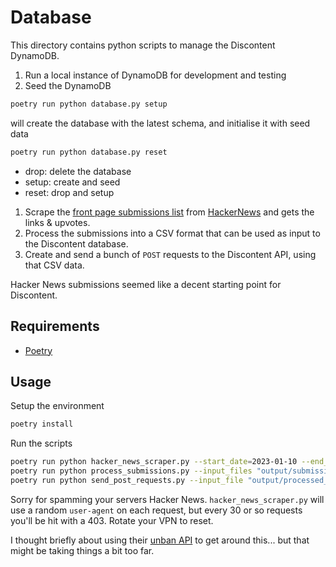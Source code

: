 # Database

This directory contains python scripts to manage the Discontent DynamoDB.

1. Run a local instance of DynamoDB for development and testing
1. Seed the DynamoDB

```bash
poetry run python database.py setup
```
will create the database with the latest schema, and initialise it with seed data

```bash
poetry run python database.py reset
```

- drop: delete the database
- setup: create and seed
- reset: drop and setup


1. Scrape the [front page submissions list](https://news.ycombinator.com/lists) from [HackerNews](https://news.ycombinator.com/news) and gets the links & upvotes.
1. Process the submissions into a CSV format that can be used as input to the Discontent database.
1. Create and send a bunch of `POST` requests to the Discontent API, using that CSV data.

Hacker News submissions seemed like a decent starting point for Discontent.

## Requirements

- [Poetry](https://python-poetry.org)

## Usage

Setup the environment

```bash
poetry install
```

Run the scripts

```bash
poetry run python hacker_news_scraper.py --start_date=2023-01-10 --end_date=2023-01-29
poetry run python process_submissions.py --input_files "output/submissions_*.csv"
poetry run python send_post_requests.py --input_file "output/processed_submissions.csv"
```

Sorry for spamming your servers Hacker News. `hacker_news_scraper.py` will use a random `user-agent` on each request, but every 30 or so requests you'll be hit with a 403. Rotate your VPN to reset.

I thought briefly about using their [unban API](https://news.ycombinator.com/item?id=4761102) to get around this... but that might be taking things a bit too far.
